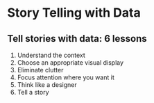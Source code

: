 # Story Telling with Data

## Tell stories with data: 6 lessons

1. Understand the context
1. Choose an appropriate visual display
1. Eliminate clutter
1. Focus attention where you want it
1. Think like a designer
1. Tell a story
